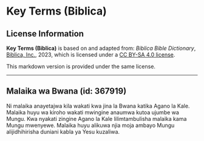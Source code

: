 # Key Terms (Biblica)

## License Information

**Key Terms (Biblica)** is based on and adapted from: _Biblica Bible Dictionary_, [Biblica, Inc.](https://www.biblica.com/), 2023, which is licensed under a [CC BY-SA 4.0 license](https://creativecommons.org/licenses/by-sa/4.0/legalcode.en).

This markdown version is provided under the same license.



--------------------------------

## Malaika wa Bwana (id: 367919)

Ni malaika anayetajwa kila wakati kwa jina la Bwana katika Agano la Kale. Malaika huyu wa kiroho wakati mwingine anaumwa kutoa ujumbe wa Mungu. Kwa nyakati zingine Agano la Kale lilimtambulisha malaika kama Mungu mwenyewe. Malaika huyu alikuwa njia moja ambayo Mungu alijidhihirisha duniani kabla ya Yesu kuzaliwa.



